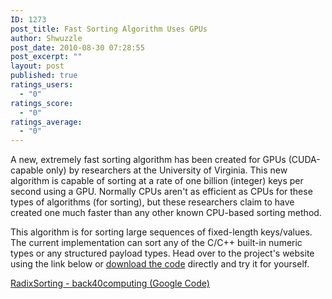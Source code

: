 ```yaml
---
ID: 1273
post_title: Fast Sorting Algorithm Uses GPUs
author: Shwuzzle
post_date: 2010-08-30 07:28:55
post_excerpt: ""
layout: post
published: true
ratings_users:
  - "0"
ratings_score:
  - "0"
ratings_average:
  - "0"
---
```

A new, extremely fast sorting algorithm has been created for GPUs (CUDA-capable only) by researchers at the University of Virginia. This new algorithm is capable of sorting at a rate of one billion (integer) keys per second using a GPU. Normally CPUs aren't as efficient as CPUs for these types of algorithms (for sorting), but these researchers claim to have created one much faster than any other known CPU-based sorting method.

This algorithm is for sorting large sequences of fixed-length keys/values. The current implementation can sort any of the C/C++ built-in numeric types or any structured payload types. Head over to the project's website using the link below or <a href="http://code.google.com/p/back40computing/wiki/RadixSorting#Building_and_Adapting">download the code</a> directly and try it for yourself.

<a href="http://code.google.com/p/back40computing/wiki/RadixSorting">RadixSorting - back40computing (Google Code)</a>
